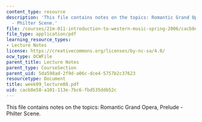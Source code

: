 ```yaml
---
content_type: resource
description: 'This file contains notes on the topics: Romantic Grand Opera, Prelude
  - Philter Scene.'
file: /courses/21m-011-introduction-to-western-music-spring-2006/cacb8e58a101113e7bc6fbd535ddb52c_week09_lecture08.pdf
file_type: application/pdf
learning_resource_types:
- Lecture Notes
license: https://creativecommons.org/licenses/by-nc-sa/4.0/
ocw_type: OCWFile
parent_title: Lecture Notes
parent_type: CourseSection
parent_uid: 5da598ad-2f9d-a06c-dce4-5757b2c37623
resourcetype: Document
title: week09_lecture08.pdf
uid: cacb8e58-a101-113e-7bc6-fbd535ddb52c
---
```

This file contains notes on the topics: Romantic Grand Opera, Prelude - Philter Scene.